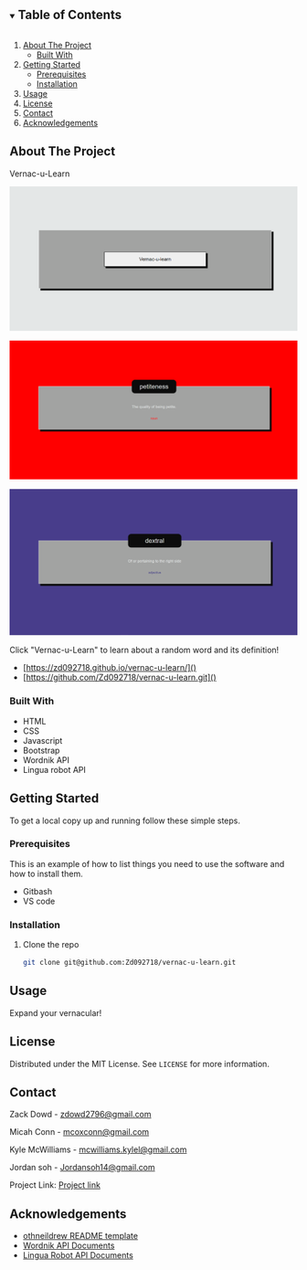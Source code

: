 <details open="open">
  <summary><h2 style="display: inline-block">Table of Contents</h2></summary>
  <ol>
    <li>
      <a href="#about-the-project">About The Project</a>
      <ul>
        <li><a href="#built-with">Built With</a></li>
      </ul>
    </li>
    <li>
      <a href="#getting-started">Getting Started</a>
      <ul>
        <li><a href="#prerequisites">Prerequisites</a></li>
        <li><a href="#installation">Installation</a></li>
      </ul>
    </li>
    <li><a href="#usage">Usage</a></li>
    <li><a href="#license">License</a></li>
    <li><a href="#contact">Contact</a></li>
    <li><a href="#acknowledgements">Acknowledgements</a></li>
  </ol>
</details>
 



## About The Project
Vernac-u-Learn

![screenshot](./assets/Screenshot.png)


![screenshot](./assets/noun.png)


![screenshot](./assets/adjective.png)


Click "Vernac-u-Learn" to learn about a random word and its definition! 

* [https://zd092718.github.io/vernac-u-learn/]()
* [https://github.com/Zd092718/vernac-u-learn.git]()

### Built With

* HTML
* CSS
* Javascript
* Bootstrap
* Wordnik API
* Lingua robot API



<!-- GETTING STARTED -->
## Getting Started

To get a local copy up and running follow these simple steps.

### Prerequisites

This is an example of how to list things you need to use the software and how to install them.
* Gitbash
* VS code

### Installation

1. Clone the repo
   ```sh
   git clone git@github.com:Zd092718/vernac-u-learn.git
   ```





## Usage

Expand your vernacular! 




## License

Distributed under the MIT License. See `LICENSE` for more information.




## Contact

Zack Dowd - [zdowd2796@gmail.com](zdowd2796@gmail.com)

Micah Conn - [mcoxconn@gmail.com](mcoxconn@gmail.com)

Kyle McWilliams - [mcwilliams.kylel@gmail.com](mcwilliams.kylel@gmail.com)

Jordan soh - [Jordansoh14@gmail.com](Jordansoh14@gmail.com)

Project Link: [Project link](https://zd092718.github.io/vernac-u-learn/)




## Acknowledgements

* [othneildrew README template](https://github.com/othneildrew/Best-README-Template)
* [Wordnik API Documents](https://developer.wordnik.com/docs)
* [Lingua Robot API Documents](https://linguarobot.docs.apiary.io/#) 